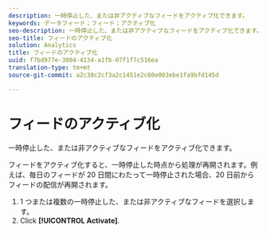 ```yaml
---
description: 一時停止した、または非アクティブなフィードをアクティブ化できます。
keywords: データフィード；フィード；アクティブ化
seo-description: 一時停止した、または非アクティブなフィードをアクティブ化できます。
seo-title: フィードのアクティブ化
solution: Analytics
title: フィードのアクティブ化
uuid: f7bd977e-3004-4134-a1fb-07f1f7c516ea
translation-type: tm+mt
source-git-commit: a2c38c2cf3a2c1451e2c60e003ebe1fa9bfd145d

---
```



# フィードのアクティブ化

一時停止した、または非アクティブなフィードをアクティブ化できます。

フィードをアクティブ化すると、一時停止した時点から処理が再開されます。例えば、毎日のフィードが 20 日間にわたって一時停止された場合、20 日前からフィードの配信が再開されます。

1. 1 つまたは複数の一時停止した、または非アクティブなフィードを選択します。
1. Click **[!UICONTROL Activate]**.